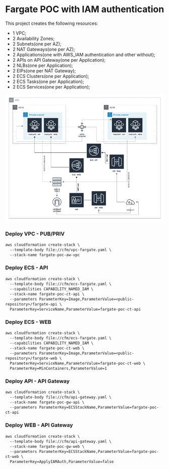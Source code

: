 # Fargate POC with IAM authentication
This project creates the following resources:
 - 1 VPC;
 - 2 Availability Zones;
 - 2 Subnets(one per AZ);
 - 2 NAT Gateways(one per AZ);
 - 2 Applications(one with AWS_IAM authentication and other without);
 - 2 APIs on API Gateway(one per Application);
 - 2 NLBs(one per Application);
 - 2 EIPs(one per NAT Gateway);
 - 2 ECS Clusters(one per Application);
 - 2 ECS Tasks(one per Application);
 - 2 ECS Services(one per Application);

![Fargate POC](fargate-poc.png)

### Deploy VPC - PUB/PRIV
```
aws cloudformation create-stack \
  --template-body file://cfm/vpc-fargate.yaml \
  --stack-name fargate-poc-aw-vpc
```

### Deploy ECS - API
```
aws cloudformation create-stack \
  --template-body file://cfm/ecs-fargate.yaml \
  --capabilities CAPABILITY_NAMED_IAM \
  --stack-name fargate-poc-ct-api \
  --parameters ParameterKey=Image,ParameterValue=<public-repository>/fargate-api \
  ParameterKey=ServiceName,ParameterValue=fargate-poc-ct-api
```

### Deploy ECS - WEB
```
aws cloudformation create-stack \
  --template-body file://cfm/ecs-fargate.yaml \
  --capabilities CAPABILITY_NAMED_IAM \
  --stack-name fargate-poc-ct-web \
  --parameters ParameterKey=Image,ParameterValue=<public-repository>/fargate-web \
  ParameterKey=ServiceName,ParameterValue=fargate-poc-ct-web \
  ParameterKey=MinContainers,ParameterValue=1 
```

### Deploy API - API Gateway
```
aws cloudformation create-stack \
  --template-body file://cfm/api-gateway.yaml \
  --stack-name fargate-poc-gw-api \
  --parameters ParameterKey=ECSStackName,ParameterValue=fargate-poc-ct-api
```

### Deploy WEB - API Gateway
```
aws cloudformation create-stack \
  --template-body file://cfm/api-gateway.yaml \
  --stack-name fargate-poc-gw-web \
  --parameters ParameterKey=ECSStackName,ParameterValue=fargate-poc-ct-web \
  ParameterKey=ApplyIAMAuth,ParameterValue=false
```